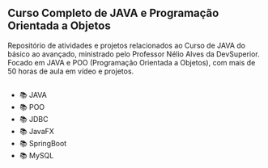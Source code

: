 ## Curso Completo de JAVA e Programação Orientada a Objetos

Repositório de atividades e projetos relacionados ao Curso de JAVA do básico ao avançado, ministrado pelo Professor Nélio Alves da DevSuperior. Focado em JAVA e POO (Programação Orientada a Objetos), com mais de 50 horas de aula em vídeo e projetos.

##

- 📚 JAVA
- 📚 POO
- 📚 JDBC
- 📚 JavaFX
- 📚 SpringBoot
- 📚 MySQL
